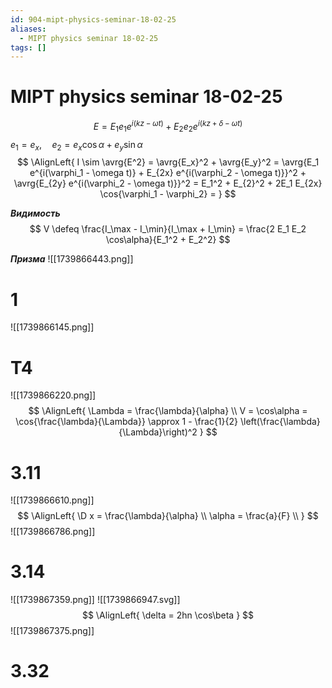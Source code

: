 ```yaml
---
id: 904-mipt-physics-seminar-18-02-25
aliases:
  - MIPT physics seminar 18-02-25
tags: []
---
```

# MIPT physics seminar 18-02-25
$$
E = E_1 e_1 e^{i(kz - \omega t)} + E_2 e_2 e^{i(kz + \delta - \omega t)}
$$
$e_1 = e_x, \quad e_2 = e_x \cos\alpha + e_y \sin\alpha$
 $$
\AlignLeft{
I \sim \avrg{E^2} = 
\avrg{E_x}^2 + \avrg{E_y}^2 =
\avrg{E_1 e^{i(\varphi_1 - \omega t)} + E_{2x} e^{i(\varphi_2 - \omega t)}}^2 + 
\avrg{E_{2y} e^{i(\varphi_2 - \omega t)}}^2 =
E_1^2 + E_{2}^2 + 2E_1 E_{2x} \cos{\varphi_1 - \varphi_2} = 
}
$$

***Видимость***
$$
V \defeq \frac{I_\max - I_\min}{I_\max + I_\min} = 
\frac{2 E_1 E_2 \cos\alpha}{E_1^2 + E_2^2}
$$

***Призма***
![[1739866443.png]]

# 1
![[1739866145.png]]

# T4
![[1739866220.png]]
$$
\AlignLeft{
\Lambda = \frac{\lambda}{\alpha} \\
V = \cos\alpha = \cos{\frac{\lambda}{\Lambda}} \approx 1 - \frac{1}{2} \left(\frac{\lambda}{\Lambda}\right)^2
}
$$

# 3.11
![[1739866610.png]]
$$
\AlignLeft{
\D x = \frac{\lambda}{\alpha} \\
\alpha = \frac{a}{F} \\
}
$$
![[1739866786.png]]

# 3.14
![[1739867359.png]]
![[1739866947.svg]]
$$
\AlignLeft{
\delta = 2hn \cos\beta
}
$$
![[1739867375.png]]

# 3.32
